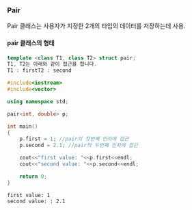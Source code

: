 ### Pair

Pair 클래스는 사용자가 지정한 2개의 타입의 데이터를 저장하는데 사용.

#### pair 클래스의 형태

```c++
template <class T1, class T2> struct pair;
T1, T2는 아래와 같이 접근을 합니다.
T1 : firstT2 : second
```

```c++
#include<iostream>
#include<vector>

using namespace std;

pair<int, double> p;

int main()
{
	p.first = 1; //pair의 첫번째 인자에 접근
    p.second = 2.1; //pair의 두번째 인자에 접근

    cout<<"first value: "<<p.first<<endl;
    cout<<"second value: "<<p.second<<endl;

    return 0;
}

```

```
first value: 1
second value: : 2.1
```
